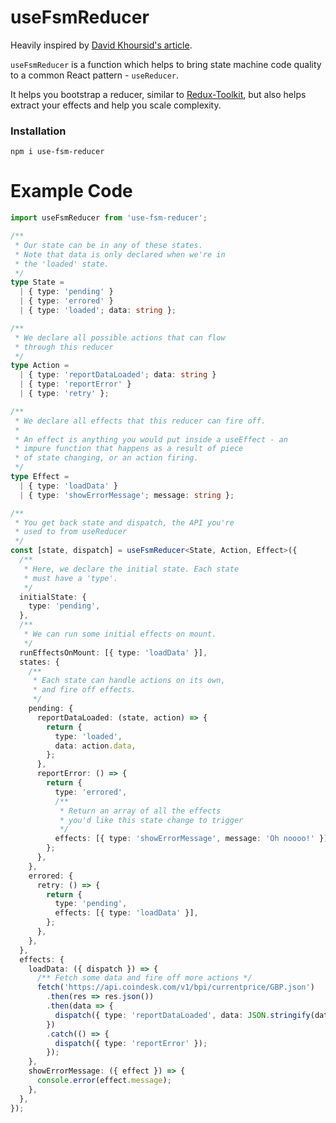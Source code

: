 # useFsmReducer

Heavily inspired by [David Khoursid's article](https://dev.to/davidkpiano/redux-is-half-of-a-pattern-1-2-1hd7).

`useFsmReducer` is a function which helps to bring state machine code quality to a common React pattern - `useReducer`.

It helps you bootstrap a reducer, similar to [Redux-Toolkit](https://redux-toolkit.js.org/), but also helps extract your effects and help you scale complexity.

### Installation

`npm i use-fsm-reducer`

# Example Code

```ts
import useFsmReducer from 'use-fsm-reducer';

/**
 * Our state can be in any of these states.
 * Note that data is only declared when we're in
 * the 'loaded' state.
 */
type State =
  | { type: 'pending' }
  | { type: 'errored' }
  | { type: 'loaded'; data: string };

/**
 * We declare all possible actions that can flow
 * through this reducer
 */
type Action =
  | { type: 'reportDataLoaded'; data: string }
  | { type: 'reportError' }
  | { type: 'retry' };

/**
 * We declare all effects that this reducer can fire off.
 *
 * An effect is anything you would put inside a useEffect - an
 * impure function that happens as a result of piece
 * of state changing, or an action firing.
 */
type Effect =
  | { type: 'loadData' }
  | { type: 'showErrorMessage'; message: string };

/**
 * You get back state and dispatch, the API you're
 * used to from useReducer
 */
const [state, dispatch] = useFsmReducer<State, Action, Effect>({
  /**
   * Here, we declare the initial state. Each state
   * must have a 'type'.
   */
  initialState: {
    type: 'pending',
  },
  /**
   * We can run some initial effects on mount.
   */
  runEffectsOnMount: [{ type: 'loadData' }],
  states: {
    /**
     * Each state can handle actions on its own,
     * and fire off effects.
     */
    pending: {
      reportDataLoaded: (state, action) => {
        return {
          type: 'loaded',
          data: action.data,
        };
      },
      reportError: () => {
        return {
          type: 'errored',
          /**
           * Return an array of all the effects
           * you'd like this state change to trigger
           */
          effects: [{ type: 'showErrorMessage', message: 'Oh noooo!' }],
        };
      },
    },
    errored: {
      retry: () => {
        return {
          type: 'pending',
          effects: [{ type: 'loadData' }],
        };
      },
    },
  },
  effects: {
    loadData: ({ dispatch }) => {
      /** Fetch some data and fire off more actions */
      fetch('https://api.coindesk.com/v1/bpi/currentprice/GBP.json')
        .then(res => res.json())
        .then(data => {
          dispatch({ type: 'reportDataLoaded', data: JSON.stringify(data) });
        })
        .catch(() => {
          dispatch({ type: 'reportError' });
        });
    },
    showErrorMessage: ({ effect }) => {
      console.error(effect.message);
    },
  },
});
```
